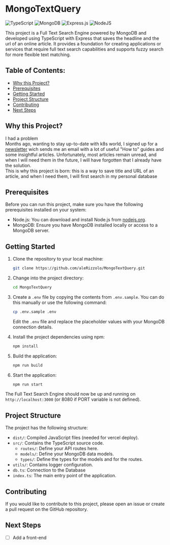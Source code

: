 # MongoTextQuery
![TypeScript](https://img.shields.io/badge/typescript-%23007ACC.svg?style=for-the-badge&logo=typescript&logoColor=white)
![MongoDB](https://img.shields.io/badge/MongoDB-%234ea94b.svg?style=for-the-badge&logo=mongodb&logoColor=white)
![Express.js](https://img.shields.io/badge/express.js-%23404d59.svg?style=for-the-badge&logo=express&logoColor=%2361DAFB)
![NodeJS](https://img.shields.io/badge/node.js-6DA55F?style=for-the-badge&logo=node.js&logoColor=white)<br>

This project is a Full Text Search Engine powered by MongoDB and developed using TypeScript with Express that saves the headline and the url of an online article. It provides a foundation for creating applications or services that require full text search capabilities and supports fuzzy search for more flexible text matching.

## Table of Contents:
- [Why this Project?](#why-this-project)
- [Prerequisites](#prerequisites)
- [Getting Started](#getting-started)
- [Project Structure](#project-structure)
- [Contributing](#contributing)
- [Next Steps](#next-steps)

## Why this Project?

I had a problem <br>Months ago, wanting to stay up-to-date with k8s world, I signed up for a [newsletter](https://learnk8s.io/learn-kubernetes-weekly) wich sends me an email with a lot of useful "How to" guides and some insightful articles. Unfortunately, most articles remain unread, and when I will need them in the future, I will have forgotten that I already have the solution.<br>This is why this project is born: this is a way to save title and URL of an article, and when I need them, I will first search in my personal database

## Prerequisites

Before you can run this project, make sure you have the following prerequisites installed on your system:

- Node.js: You can download and install Node.js from [nodejs.org](https://nodejs.org/).
- MongoDB: Ensure you have MongoDB installed locally or access to a MongoDB server.

## Getting Started

1. Clone the repository to your local machine:

   ```bash
   git clone https://github.com/aleRizzolo/MongoTextQuery.git
   ```

2. Change into the project directory:

   ```bash
   cd MongoTextQuery
   ```

3. Create a `.env` file by copying the contents from `.env.sample`. You can do this manually or use the following command:

   ```bash
   cp .env.sample .env
   ```

   Edit the `.env` file and replace the placeholder values with your MongoDB connection details.

4. Install the project dependencies using npm:

   ```bash
   npm install
   ```

5. Build the application:

   ```bash
   npm run build
   ```

6. Start the application:

   ```bash
   npm run start
   ```

The Full Text Search Engine should now be up and running on `http://localhost:3000` (or 8080 if PORT variable is not defined).

## Project Structure

The project has the following structure:

- `dist/`: Compiled JavaScript files (needed for vercel deploy).
- `src/`: Contains the TypeScript source code.
    - `routes/`: Define your API routes here.
    - `models/`: Define your MongoDB data models.
    - `types/`: Define the types for the models and for the routes.
- `utils/`: Contains logger configuration.
- `db.ts`: Connection to the Database
- `index.ts`: The main entry point of the application.

## Contributing

If you would like to contribute to this project, please open an issue or create a pull request on the GitHub repository.

## Next Steps

- [ ] Add a front-end
